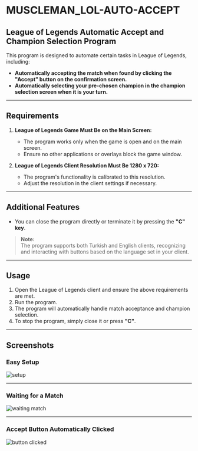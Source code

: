 # MUSCLEMAN_LOL-AUTO-ACCEPT

## League of Legends Automatic Accept and Champion Selection Program

This program is designed to automate certain tasks in League of Legends, including:  
- **Automatically accepting the match when found by clicking the "Accept" button on the confirmation screen.**  
- **Automatically selecting your pre-chosen champion in the champion selection screen when it is your turn.**  

---

## Requirements

1. **League of Legends Game Must Be on the Main Screen:**  
   - The program works only when the game is open and on the main screen.  
   - Ensure no other applications or overlays block the game window.  

2. **League of Legends Client Resolution Must Be 1280 x 720:**  
   - The program's functionality is calibrated to this resolution.  
   - Adjust the resolution in the client settings if necessary.  

---

## Additional Features

- You can close the program directly or terminate it by pressing the **"C" key**.  

> **Note:**  
> The program supports both Turkish and English clients, recognizing and interacting with buttons based on the language set in your client.

---

## Usage

1. Open the League of Legends client and ensure the above requirements are met.
2. Run the program.  
3. The program will automatically handle match acceptance and champion selection.  
4. To stop the program, simply close it or press **"C"**.

---

## Screenshots

### **Easy Setup**  
![setup](https://github.com/user-attachments/assets/bb184d7d-a18d-4310-b0f9-67837ce517b3)  

---

### **Waiting for a Match**  
![waiting match](https://github.com/user-attachments/assets/9bb73fa4-fd3e-4302-9ef9-9fbb8b544fcf)  

---

### **Accept Button Automatically Clicked**  
![button clicked](https://github.com/user-attachments/assets/f4085133-7488-4459-ad95-df18998ee4a4)
